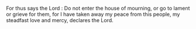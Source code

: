 For thus says the Lord : Do not enter the house of mourning, or go to lament or grieve for them, for I have taken away my peace from this people, my steadfast love and mercy, declares the Lord.

